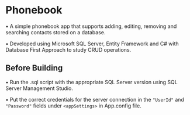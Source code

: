 # Phonebook

• A simple phonebook app that supports adding, editing, removing and searching contacts stored on a database.

• Developed using Microsoft SQL Server, Entity Framework and C# with Database First Approach to study CRUD operations.

## Before Building

• Run the .sql script with the appropriate SQL Server version using SQL Server Management Studio.

• Put the correct credentials for the server connection in the `"UserId"` and `"Password"` fields under `<appSettings>` in App.config file.
